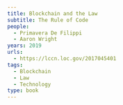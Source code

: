 ```yaml
---
title: Blockchain and the Law
subtitle: The Rule of Code
people:
  - Primavera De Filippi
  - Aaron Wright
years: 2019
urls:
  - https://lccn.loc.gov/2017045401
tags:
  - Blockchain
  - Law
  - Technology
type: book
---
```

